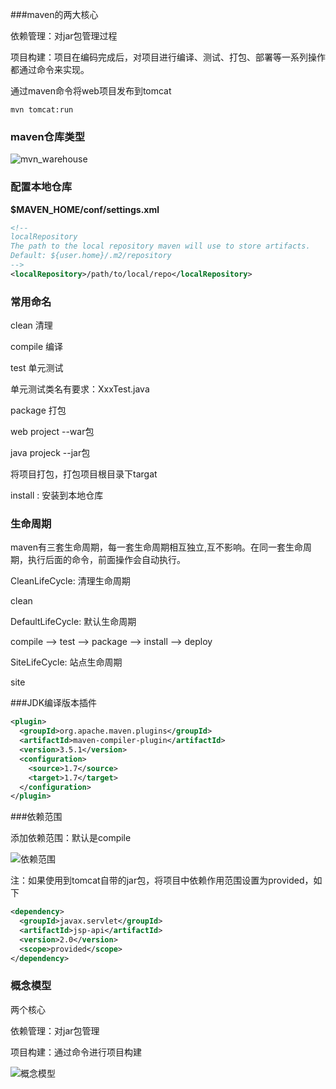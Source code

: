 

###maven的两大核心

依赖管理：对jar包管理过程

项目构建：项目在编码完成后，对项目进行编译、测试、打包、部署等一系列操作都通过命令来实现。



通过maven命令将web项目发布到tomcat

```
mvn tomcat:run
```



### maven仓库类型

![mvn_warehouse](E:\sourceCode\document-file\maven\pic\mvn_warehouse.png)



### 配置本地仓库

__$MAVEN_HOME/conf/settings.xml__

```xml
<!--
localRepository
The path to the local repository maven will use to store artifacts.
Default: ${user.home}/.m2/repository
-->
<localRepository>/path/to/local/repo</localRepository>
```



### 常用命名

clean 清理



compile 编译



 test 单元测试

单元测试类名有要求：XxxTest.java



package 打包

web project  --war包

java projeck --jar包

将项目打包，打包项目根目录下targat



install : 安装到本地仓库



### 生命周期

maven有三套生命周期，每一套生命周期相互独立,互不影响。在同一套生命周期，执行后面的命令，前面操作会自动执行。

CleanLifeCycle: 清理生命周期

clean

DefaultLifeCycle: 默认生命周期

compile --> test  --> package  --> install --> deploy

SiteLifeCycle: 站点生命周期

site







###JDK编译版本插件

```xml
<plugin>
  <groupId>org.apache.maven.plugins</groupId>
  <artifactId>maven-compiler-plugin</artifactId>
  <version>3.5.1</version>
  <configuration>
    <source>1.7</source>
    <target>1.7</target>
  </configuration>
</plugin>
```



###依赖范围

添加依赖范围：默认是compile





![依赖范围](E:\sourceCode\document-file\maven\pic\依赖范围.png)



注：如果使用到tomcat自带的jar包，将项目中依赖作用范围设置为provided，如下

```xml
<dependency>
  <groupId>javax.servlet</groupId>
  <artifactId>jsp-api</artifactId>
  <version>2.0</version>
  <scope>provided</scope>
</dependency>
```



### 概念模型

两个核心

依赖管理：对jar包管理

项目构建：通过命令进行项目构建



![概念模型](E:\sourceCode\document-file\maven\pic\概念模型.png)